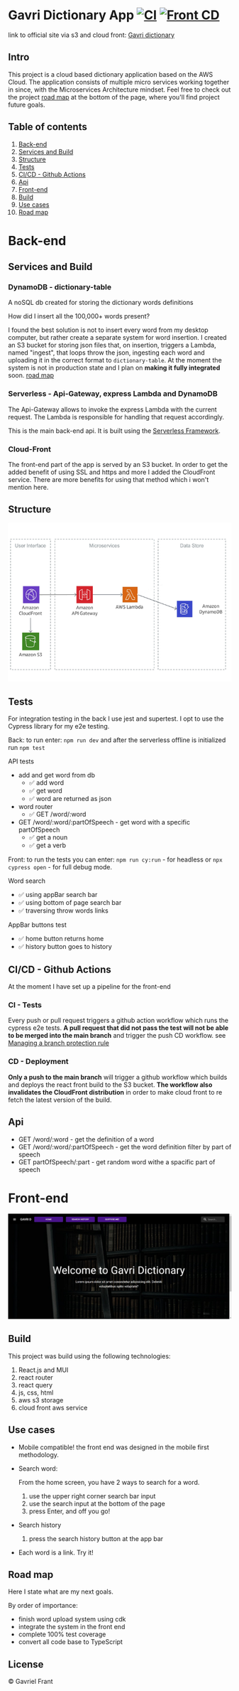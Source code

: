 # Gavri Dictionary App [![CI](https://github.com/gavriel44/aws-dictionary/actions/workflows/cypress-front-test.yml/badge.svg?branch=main&event=push)](https://github.com/gavriel44/aws-dictionary/actions/workflows/cypress-front-test.yml) [![Front CD](https://github.com/gavriel44/aws-dictionary/actions/workflows/front-CD.yml/badge.svg)](https://github.com/gavriel44/aws-dictionary/actions/workflows/front-CD.yml)

link to official site via s3 and cloud front: [Gavri dictionary](https://d3iwjb8npp9uhz.cloudfront.net/)

## Intro

<!-- Gavri Dictionary is an application consisting of a range of services to help you, the user, use an online easy to use and reliable dictionary. Much like a regular old paper dictionary, Gavri dictionary can be used to look up words and there minings, but it can do much more! -->

This project is a cloud based dictionary application based on the AWS Cloud. The application consists of multiple micro services working together in since, with the
Microservices Architecture mindset. Feel free to check out the project [road map](#road-map) at the bottom of the page, where you'll find project future goals.

## Table of contents

1. [Back-end](#back-end)
2. [Services and Build](#services)
3. [Structure](#structure)
4. [Tests](#tests)
5. [CI/CD - Github Actions](#ci/cd)
6. [Api](#api)
7. [Front-end](#front-end)
8. [Build](#build-front)
9. [Use cases](#use-cases)
10. [Road map](#road-map)

<!-- ## About the project[](#about-the-project)

This project was made as an exercise for learning cloud infrastructure in aws aka amazon web services. The contents of this repo include the back-end and the front-end of the app. -->

# Back-end[](#back-end)

## Services and Build[](#services)

### DynamoDB - dictionary-table

A noSQL db created for storing the dictionary words definitions

How did I insert all the 100,000+ words present?

I found the best solution is not to insert every word from my desktop computer, but rather create a separate system for word insertion. I created an S3 bucket for storing json files that, on insertion, triggers a Lambda, named "ingest", that loops throw the json, ingesting each word and uploading it in the correct format to `dictionary-table`.
At the moment the system is not in production state and I plan on <b>making it fully integrated</b> soon. [road map](#road-map)

### Serverless - Api-Gateway, express Lambda and DynamoDB

The Api-Gateway allows to invoke the express Lambda with the current request. The Lambda is responsible for handling that request accordingly.

This is the main back-end api. It is built using the [Serverless Framework](https://www.serverless.com/).

### Cloud-Front

The front-end part of the app is served by an S3 bucket.
In order to get the added benefit of using SSL and https and more I added the CloudFront service. There are more benefits for using that method which i won't mention here.

## Structure[](#structure)

![diagram](./readme-pic/dict-back.png)

## Tests[](#tests)

For integration testing in the back I use jest and supertest.
I opt to use the Cypress library for my e2e testing.

Back: to run enter: `npm run dev` and after the serverless offline is initialized run `npm test`

API tests

- add and get word from db
  - :white_check_mark: add word
  - :white_check_mark: get word
  - :white_check_mark: word are returned as json
- word router
  - :white_check_mark: GET /word/:word
- GET /word/:word/:partOfSpeech - get word with a specific partOfSpeech
  - :white_check_mark: get a noun
  - :white_check_mark: get a verb

Front: to run the tests you can enter: `npm run cy:run` - for headless or `npx cypress open` - for full debug mode.

Word search

- :white_check_mark: using appBar search bar
- :white_check_mark: using bottom of page search bar
- :white_check_mark: traversing throw words links

AppBar buttons test

- :white_check_mark: home button returns home
- :white_check_mark: history button goes to history

## CI/CD - Github Actions[](#ci/cd)

At the moment I have set up a pipeline for the front-end

### CI - Tests

Every push or pull request triggers a github action workflow which runs the cypress e2e tests. <b>A pull request that did not pass the test will not be able to be merged into the main branch</b> and trigger the push CD workflow. see [Managing a branch protection rule](https://docs.github.com/en/repositories/configuring-branches-and-merges-in-your-repository/defining-the-mergeability-of-pull-requests/managing-a-branch-protection-rule)

### CD - Deployment

<b>Only a push to the main branch</b> will trigger a github workflow which builds and deploys the react front build to the S3 bucket. <b>The workflow also invalidates the CloudFront distribution</b> in order to make cloud front to re fetch the latest version of the build.

## Api[](#api)

- GET /word/:word - get the definition of a word
- GET /word/:word/:partOfSpeech - get the word definition filter by part of speech
- GET partOfSpeech/:part - get random word withe a spacific part of speech

# Front-end[](#front-end)

![home page photo](./readme-pic/Home.jpg)

## Build[](#build)

This project was build using the following technologies:

1.  React.js and MUI
2.  react router
3.  react query
4.  js, css, html
5.  aws s3 storage
6.  cloud front aws service

## Use cases[](#use-cases)

- Mobile compatible!
  the front end was designed in the mobile first methodology.
- Search word:

  From the home screen, you have 2 ways to search for a word.

  1. use the upper right corner search bar input
  2. use the search input at the bottom of the page
  3. press Enter, and off you go!
  <!-- ![a search output](./readme-pic/Book.jpg) -->

- Search history

  1. press the search history button at the app bar

  <!-- ![menu component](./readme-pic/Menu.jpg) -->

- Each word is a link. Try it!

## Road map[](#road-map)

Here I state what are my next goals.

By order of importance:

- finish word upload system using cdk
- integrate the system in the front end
- complete 100% test coverage
- convert all code base to TypeScript

## License

:copyright: Gavriel Frant
